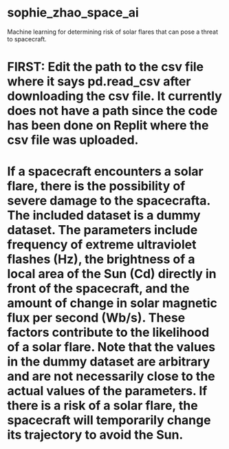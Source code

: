 # sophie_zhao_space_ai
Machine learning for determining risk of solar flares that can pose a threat to spacecraft.

# FIRST: Edit the path to the csv file where it says pd.read_csv after downloading the csv file. It currently does not have a path since the code has been done on Replit where the csv file was uploaded. 
# If a spacecraft encounters a solar flare, there is the possibility of severe damage to the spacecrafta. The included dataset is a dummy dataset. The parameters include frequency of extreme ultraviolet flashes (Hz), the brightness of a local area of the Sun (Cd) directly in front of the spacecraft, and the amount of change in solar magnetic flux per second (Wb/s). These factors contribute to the likelihood of a solar flare. Note that the values in the dummy dataset are arbitrary and are not necessarily close to the actual values of the parameters. If there is a risk of a solar flare, the spacecraft will temporarily change its trajectory to avoid the Sun.
